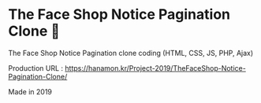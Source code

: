 # The Face Shop Notice Pagination Clone 🐑

The Face Shop Notice Pagination clone coding (HTML, CSS, JS, PHP, Ajax)

Production URL : https://hanamon.kr/Project-2019/TheFaceShop-Notice-Pagination-Clone/

Made in 2019
